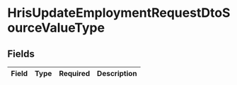 # HrisUpdateEmploymentRequestDtoSourceValueType


## Fields

| Field       | Type        | Required    | Description |
| ----------- | ----------- | ----------- | ----------- |